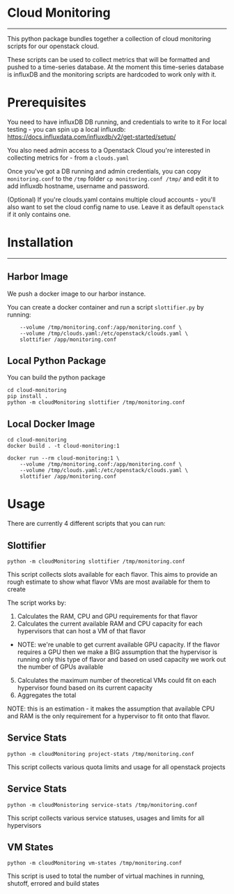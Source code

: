 # Cloud Monitoring
------------------

This python package bundles together a collection of cloud monitoring scripts for our openstack cloud.

These scripts can be used to collect metrics that will be formatted and pushed to a time-series database. At the moment 
this time-series database is influxDB and the monitoring scripts are hardcoded to work only with it.


# Prerequisites

You need to have influxDB DB running, and credentials to write to it 
For local testing - you can spin up a local influxdb: https://docs.influxdata.com/influxdb/v2/get-started/setup/

You also need admin access to a Openstack Cloud you're interested in collecting metrics for - from a `clouds.yaml`

Once you've got a DB running and admin credentials, you can copy `monitoring.conf` to the `/tmp` folder
`cp monitoring.conf /tmp/`
and edit it to add influxdb hostname, username and password. 

(Optional) If you're clouds.yaml contains multiple cloud accounts - you'll also want to set the cloud config name to use. 
Leave it as default `openstack` if it only contains one.

# Installation
------------------

## Harbor Image

We push a docker image to our harbor instance. 

You can create a docker container and run a script `slottifier.py` by running:
``` docker run --rm harbor.stfc.ac.uk/stfc-cloud/cloud-monitoring:latest \
    --volume /tmp/monitoring.conf:/app/monitoring.conf \
    --volume /tmp/clouds.yaml:/etc/openstack/clouds.yaml \ 
    slottifier /app/monitoring.conf
```

## Local Python Package

You can build the python package

```
cd cloud-monitoring
pip install .
python -m cloudMonitoring slottifier /tmp/monitoring.conf
```

## Local Docker Image

```commandline
cd cloud-monitoring
docker build . -t cloud-monitoring:1
```

```commandline
docker run --rm cloud-monitoring:1 \
    --volume /tmp/monitoring.conf:/app/monitoring.conf \
    --volume /tmp/clouds.yaml:/etc/openstack/clouds.yaml \ 
    slottifier /app/monitoring.conf

```

# Usage

There are currently 4 different scripts that you can run:

## Slottifier

`python -m cloudMonitoring slottifier /tmp/monitoring.conf`

This script collects slots available for each flavor.
This aims to provide an rough estimate to show what flavor VMs are most available for them to create

The script works by:


1. Calculates the RAM, CPU and GPU requirements for that flavor
2. Calculates the current available RAM and CPU capacity for each hypervisors that can host a VM of that flavor
- NOTE: we're unable to get current available GPU capacity. If the flavor requires a GPU then we make a BIG assumption
that the hypervisor is running only this type of flavor and based on used capacity we work out the number of GPUs available
5. Calculates the maximum number of theoretical VMs could fit on each hypervisor found based on its current capacity
4. Aggregates the total

NOTE: this is an estimation - it makes the assumption that available CPU and RAM is the only requirement for a hypervisor to fit onto that flavor.

## Service Stats

`python -m cloudMonitoring project-stats /tmp/monitoring.conf`

This script collects various quota limits and usage for all openstack projects

## Service Stats

`python -m cloudMonistoring service-stats /tmp/monitoring.conf`

This script collects various service statuses, usages and limits for all hypervisors

## VM States

`python -m cloudMonitoring vm-states /tmp/monitoring.conf`

This script is used to total the number of virtual machines in running, shutoff, errored and build states